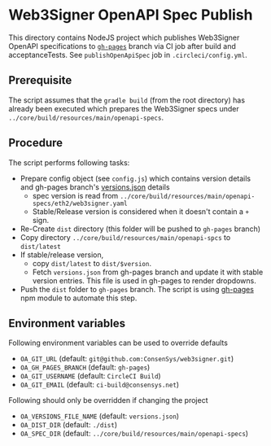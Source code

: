 # Web3Signer OpenAPI Spec Publish

This directory contains NodeJS project which publishes Web3Signer OpenAPI specifications to 
[`gh-pages`](https://github.com/ConsenSys/web3signer/tree/gh-pages) branch via CI job after build and acceptanceTests. 
See `publishOpenApiSpec` job in `.circleci/config.yml`.

## Prerequisite 
The script assumes that the `gradle build` (from the root directory) has already been executed which prepares the 
Web3Signer specs under `../core/build/resources/main/openapi-specs`. 

## Procedure
The script performs following tasks:

* Prepare config object (see `config.js`) which contains version details and gh-pages branch's [versions.json](https://github.com/ConsenSys/web3signer/raw/gh-pages/versions.json) details
  * spec version is read from `../core/build/resources/main/openapi-specs/eth2/web3signer.yaml`
  * Stable/Release version is considered when it doesn't contain a `+` sign. 
* Re-Create `dist` directory (this folder will be pushed to `gh-pages` branch)
* Copy directory `../core/build/resources/main/openapi-spcs` to `dist/latest`
* If stable/release version, 
  * copy `dist/latest` to `dist/$version`.
  * Fetch `versions.json` from gh-pages branch and update it with stable version entries. This file is used in gh-pages to render dropdowns.
* Push the `dist` folder to `gh-pages` branch. The script is using [gh-pages](https://www.npmjs.com/package/gh-pages) 
npm module to automate this step.

## Environment variables
Following environment variables can be used to override defaults
* `OA_GIT_URL`            (default: `git@github.com:ConsenSys/web3signer.git`)
* `OA_GH_PAGES_BRANCH`    (default: `gh-pages`)
* `OA_GIT_USERNAME`       (default: `CircleCI Build`)
* `OA_GIT_EMAIL`          (default: `ci-build@consensys.net`)

Following should only be overridden if changing the project
* `OA_VERSIONS_FILE_NAME` (default: `versions.json`)
* `OA_DIST_DIR`           (default: `./dist`)
* `OA_SPEC_DIR`           (default: `../core/build/resources/main/openapi-specs`)
 